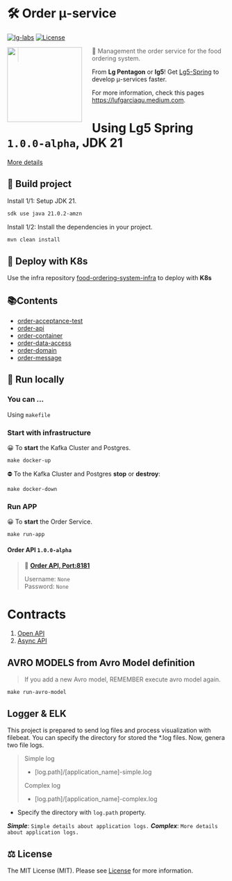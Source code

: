 # 🛠️ Order μ-service
[![lg-labs][0]][1]
[![License][2]][LIC]

<img src="https://avatars.githubusercontent.com/u/105936384?s=400&u=290ae673580a956864a07d4aef8e4448372a836b&v=4" align="left" width="172px" height="172px"/>
<img align="left" width="0" height="172px" hspace="10"/>

> 👋 Management the order service for the food ordering system.
>

From **Lg Pentagon** or **lg5**! Get [Lg5-Spring][4] to develop μ-services faster.

For more information, check this pages https://lufgarciaqu.medium.com.
<h1></h1>

# Using Lg5 Spring `1.0.0-alpha`, JDK 21

[More details][4]


## 🚀 Build project

Install 1/1: Setup JDK 21.

```bash
sdk use java 21.0.2-amzn 
```

Install 1/2: Install the dependencies in your project.

```bash
mvn clean install 
```
## 🚀 Deploy with K8s

Use the infra repository [food-ordering-system-infra][8] to deploy with **K8s**

## 📚Contents

* [order-acceptance-test](order-acceptance-test)
* [order-api](order-api)
* [order-container](order-container)
* [order-data-access](order-data-access)
* [order-domain](order-domain)
* [order-message](order-message)


## 🚀 Run locally

### You can ...
Using `makefile`

### Start with infrastructure
😀 To **start** the Kafka Cluster and Postgres.

```shell
make docker-up
```

⛔️ To the Kafka Cluster and Postgres **stop** or **destroy**:
```shell
make docker-down
```

### Run APP
😀 To **start** the Order Service.

```shell
make run-app
```

#### Order API `1.0.0-alpha`
> 👋  **[Order API, Port:8181][5]**
>
> Username: `None`  
> Password: `None`

# Contracts

1. [Open API][6]
2. [Async API][7]

## AVRO MODELS from Avro Model definition
> If you add a new Avro model, REMEMBER execute avro model again.
```shell
make run-avro-model
```
## Logger & ELK
This project is prepared to send log files and process visualization with filebeat.
You can specify the directory for stored the *.log files. Now, genera two file logs.

> Simple log
>* [log.path]/[application_name]-simple.log
> 
> Complex log
>* [log.path]/[application_name]-complex.log
>
- Specify the directory with `log.path` property.

**_Simple_**: `Simple details about application logs.`
**_Complex_**:  `More details about application logs.`



## ⚖️ License

The MIT License (MIT). Please see [License][LIC] for more information.


[0]: https://img.shields.io/badge/LgLabs-community-blue?style=flat-square
[1]: https://lufgarciaqu.medium.com
[2]: https://img.shields.io/badge/license-MIT-green?style=flat-square
[4]: https://github.com/lg-labs-pentagon/lg5-spring

[5]: http://localhost:8181
[6]: order-api/src/main/resources/spec/openapi.yaml
[7]: order-message/order-message-model/src/main/resources/spec/asyncapi.yaml
[8]: https://github.com/lg-labs/food-ordering-system-infra

[LIC]: LICENSE

[img1]: https://github.com/lg-labs-pentagon/lg-labs-boot-parent/assets/105936384/31c27db8-1e77-478d-a38e-7acf6ba2571c
